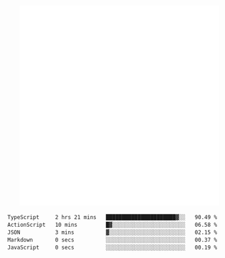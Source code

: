 <div align="center">
    <a href="https://konst.fish">
        <img src="https://raw.githubusercontent.com/konstfish/konstfish/master/fish.svg" alt="Logo" width="450"/>
    </a>
</div>

<!--START_SECTION:waka-->

```txt
TypeScript     2 hrs 21 mins   ██████████████████████▓░░   90.49 %
ActionScript   10 mins         █▓░░░░░░░░░░░░░░░░░░░░░░░   06.58 %
JSON           3 mins          ▓░░░░░░░░░░░░░░░░░░░░░░░░   02.15 %
Markdown       0 secs          ░░░░░░░░░░░░░░░░░░░░░░░░░   00.37 %
JavaScript     0 secs          ░░░░░░░░░░░░░░░░░░░░░░░░░   00.19 %
```

<!--END_SECTION:waka-->
